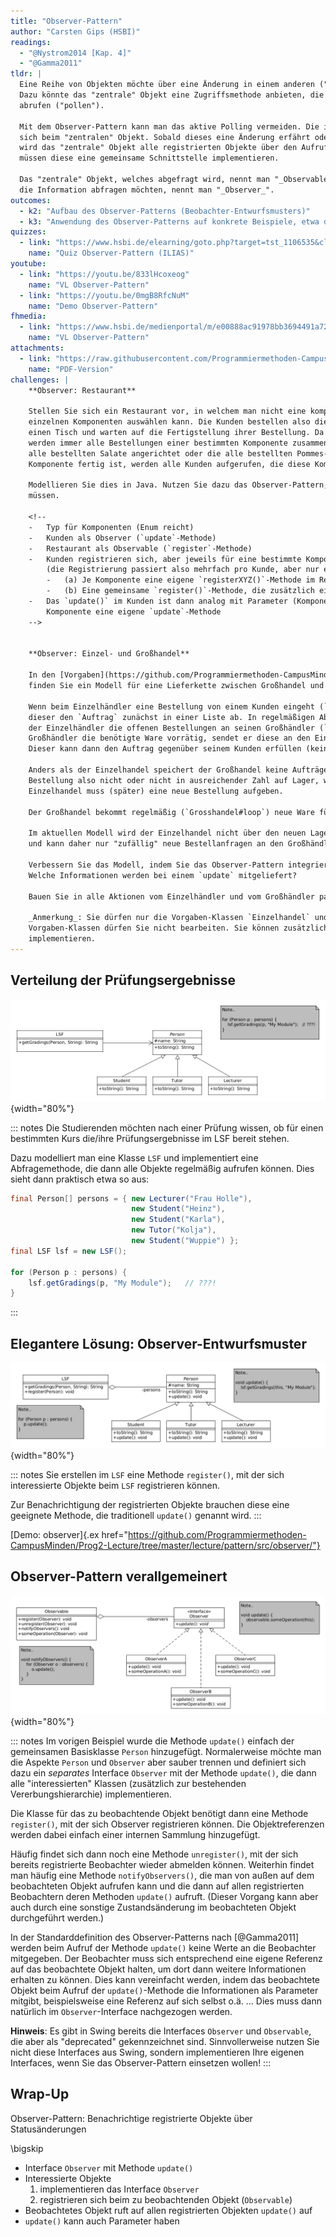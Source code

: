 ```yaml
---
title: "Observer-Pattern"
author: "Carsten Gips (HSBI)"
readings:
  - "@Nystrom2014 [Kap. 4]"
  - "@Gamma2011"
tldr: |
  Eine Reihe von Objekten möchte über eine Änderung in einem anderen ("zentralen") Objekt informiert werden.
  Dazu könnte das "zentrale" Objekt eine Zugriffsmethode anbieten, die die anderen Objekte regelmäßig
  abrufen ("pollen").

  Mit dem Observer-Pattern kann man das aktive Polling vermeiden. Die interessierten Objekte "registrieren"
  sich beim "zentralen" Objekt. Sobald dieses eine Änderung erfährt oder Informationen bereitstehen o.ä.,
  wird das "zentrale" Objekt alle registrierten Objekte über den Aufruf einer Methode benachrichtigen. Dazu
  müssen diese eine gemeinsame Schnittstelle implementieren.

  Das "zentrale" Objekt, welches abgefragt wird, nennt man "_Observable_" oder "_Subject_". Die Objekte, die
  die Information abfragen möchten, nennt man "_Observer_".
outcomes:
  - k2: "Aufbau des Observer-Patterns (Beobachter-Entwurfsmusters)"
  - k3: "Anwendung des Observer-Patterns auf konkrete Beispiele, etwa den PM-Dungeon"
quizzes:
  - link: "https://www.hsbi.de/elearning/goto.php?target=tst_1106535&client_id=FH-Bielefeld"
    name: "Quiz Observer-Pattern (ILIAS)"
youtube:
  - link: "https://youtu.be/833lHcoxeog"
    name: "VL Observer-Pattern"
  - link: "https://youtu.be/0mgB8RfcNuM"
    name: "Demo Observer-Pattern"
fhmedia:
  - link: "https://www.hsbi.de/medienportal/m/e00888ac91978bb3694491a722e61bba5d836d403d7f94e7d3ef6b28c07dae841b5852488bdf8f64e1628a58a2e5f3410dbb08699ded346ec2da34fd877a831f"
    name: "VL Observer-Pattern"
attachments:
  - link: "https://raw.githubusercontent.com/Programmiermethoden-CampusMinden/Prog2-Lecture/_pdf/lecture_pattern_observer.pdf"
    name: "PDF-Version"
challenges: |
    **Observer: Restaurant**

    Stellen Sie sich ein Restaurant vor, in welchem man nicht eine komplette Mahlzeit bestellt, sondern aus
    einzelnen Komponenten auswählen kann. Die Kunden bestellen also die gewünschten Komponenten, suchen sich
    einen Tisch und warten auf die Fertigstellung ihrer Bestellung. Da die Küche leider nur sehr klein ist,
    werden immer alle Bestellungen einer bestimmten Komponente zusammen bearbeitet - also beispielsweise werden
    alle bestellten Salate angerichtet oder die alle bestellten Pommes-Portionen zubereitet. Sobald eine solche
    Komponente fertig ist, werden alle Kunden aufgerufen, die diese Komponente bestellt haben ...

    Modellieren Sie dies in Java. Nutzen Sie dazu das Observer-Pattern, welches Sie ggf. leicht anpassen
    müssen.

    <!--
    -   Typ für Komponenten (Enum reicht)
    -   Kunden als Observer (`update`-Methode)
    -   Restaurant als Observable (`register`-Methode)
    -   Kunden registrieren sich, aber jeweils für eine bestimmte Komponente
        (die Registrierung passiert also mehrfach pro Kunde, aber nur einmal pro Komponente):
        -   (a) Je Komponente eine eigene `registerXYZ()`-Methode im Restaurant
        -   (b) Eine gemeinsame `register()`-Methode, die zusätzlich eine Komponente mit aufnimmt
    -   Das `update()` im Kunden ist dann analog mit Parameter (Komponente) oder es gibt pro
        Komponente eine eigene `update`-Methode
    -->


    **Observer: Einzel- und Großhandel**

    In den [Vorgaben](https://github.com/Programmiermethoden-CampusMinden/Prog2-Lecture/tree/master/lecture/pattern/src/challenges/observer)
    finden Sie ein Modell für eine Lieferkette zwischen Großhandel und Einzelhandel.

    Wenn beim Einzelhändler eine Bestellung von einem Kunden eingeht (`Einzelhandel#bestellen`), speichert
    dieser den `Auftrag` zunächst in einer Liste ab. In regelmäßigen Abständen (`Einzelhandel#loop`) sendet
    der Einzelhändler die offenen Bestellungen an seinen Großhändler (`Grosshandel#bestellen`). Hat der
    Großhändler die benötigte Ware vorrätig, sendet er diese an den Einzelhändler (`Einzelhandel#empfangen`).
    Dieser kann dann den Auftrag gegenüber seinem Kunden erfüllen (keine Methode vorgesehen).

    Anders als der Einzelhandel speichert der Großhandel keine Aufträge ab. Ist die benötigte Ware bei einer
    Bestellung also nicht oder nicht in ausreichender Zahl auf Lager, wird diese nicht geliefert und der
    Einzelhandel muss (später) eine neue Bestellung aufgeben.

    Der Großhandel bekommt regelmäßig (`Grosshandel#loop`) neue Ware für die am wenigsten vorrätigen Positionen.

    Im aktuellen Modell wird der Einzelhandel nicht über den neuen Lagerbestand des Großhändlers informiert
    und kann daher nur "zufällig" neue Bestellanfragen an den Großhändler senden.

    Verbessern Sie das Modell, indem Sie das Observer-Pattern integrieren. Wer ist Observer? Wer ist Observable?
    Welche Informationen werden bei einem `update` mitgeliefert?

    Bauen Sie in alle Aktionen vom Einzelhändler und vom Großhändler passendes Logging ein.

    _Anmerkung_: Sie dürfen nur die Vorgaben-Klassen `Einzelhandel` und `Grosshandel` verändern, die anderen
    Vorgaben-Klassen dürfen Sie nicht bearbeiten. Sie können zusätzlich benötigte eigene Klassen/Interfaces
    implementieren.
---
```



## Verteilung der Prüfungsergebnisse

![](images/lsf.png){width="80%"}

::: notes
Die Studierenden möchten nach einer Prüfung wissen, ob für einen bestimmten Kurs
die/ihre Prüfungsergebnisse im LSF bereit stehen.

Dazu modelliert man eine Klasse `LSF` und implementiert eine Abfragemethode, die
dann alle Objekte regelmäßig aufrufen können. Dies sieht dann praktisch etwa so
aus:

```java
final Person[] persons = { new Lecturer("Frau Holle"),
                           new Student("Heinz"),
                           new Student("Karla"),
                           new Tutor("Kolja"),
                           new Student("Wuppie") };
final LSF lsf = new LSF();

for (Person p : persons) {
    lsf.getGradings(p, "My Module");   // ???!
}
```
:::


## Elegantere Lösung: Observer-Entwurfsmuster

![](images/observerexample.png){width="80%"}

::: notes
Sie erstellen im `LSF` eine Methode `register()`, mit der sich interessierte Objekte
beim `LSF` registrieren können.

Zur Benachrichtigung der registrierten Objekte brauchen diese eine geeignete Methode,
die traditionell `update()` genannt wird.
:::

[Demo: observer]{.ex href="https://github.com/Programmiermethoden-CampusMinden/Prog2-Lecture/tree/master/lecture/pattern/src/observer/"}


## Observer-Pattern verallgemeinert

![](images/observer.png){width="80%"}

::: notes
Im vorigen Beispiel wurde die Methode `update()` einfach der gemeinsamen Basisklasse `Person`
hinzugefügt. Normalerweise möchte man die Aspekte `Person` und `Observer` aber sauber trennen
und definiert sich dazu ein _separates_ Interface `Observer` mit der Methode `update()`, die
dann alle "interessierten" Klassen (zusätzlich zur bestehenden Vererbungshierarchie) implementieren.

Die Klasse für das zu beobachtende Objekt benötigt dann eine Methode `register()`, mit der sich
Observer registrieren können. Die Objektreferenzen werden dabei einfach einer internen Sammlung
hinzugefügt.

Häufig findet sich dann noch eine Methode `unregister()`, mit der sich bereits registrierte
Beobachter wieder abmelden können. Weiterhin findet man häufig eine Methode `notifyObservers()`,
die man von außen auf dem beobachteten Objekt aufrufen kann und die dann auf allen registrierten
Beobachtern deren Methoden `update()` aufruft. (Dieser Vorgang kann aber auch durch eine sonstige
Zustandsänderung im beobachteten Objekt durchgeführt werden.)

In der Standarddefinition des Observer-Patterns nach [@Gamma2011] werden beim Aufruf der Methode
`update()` keine Werte an die Beobachter mitgegeben. Der Beobachter muss sich entsprechend eine
eigene Referenz auf das beobachtete Objekt halten, um dort dann weitere Informationen erhalten
zu können. Dies kann vereinfacht werden, indem das beobachtete Objekt beim Aufruf der
`update()`-Methode die Informationen als Parameter mitgibt, beispielsweise eine Referenz auf sich
selbst o.ä. ... Dies muss dann natürlich im `Observer`-Interface nachgezogen werden.

**Hinweis**: Es gibt in Swing bereits die Interfaces `Observer` und `Observable`, die aber als
"deprecated" gekennzeichnet sind. Sinnvollerweise nutzen Sie nicht diese Interfaces aus Swing,
sondern implementieren Ihre eigenen Interfaces, wenn Sie das Observer-Pattern einsetzen wollen!
:::


## Wrap-Up

Observer-Pattern: Benachrichtige registrierte Objekte über Statusänderungen

\bigskip

*   Interface `Observer` mit Methode `update()`
*   Interessierte Objekte
    1.  implementieren das Interface `Observer`
    2.  registrieren sich beim zu beobachtenden Objekt (`Observable`)
*   Beobachtetes Objekt ruft auf allen registrierten Objekten `update()` auf
*   `update()` kann auch Parameter haben

